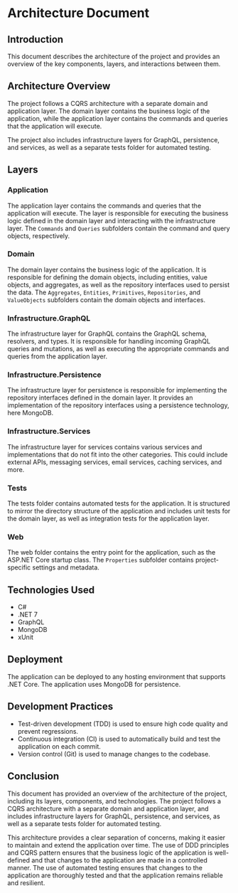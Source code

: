 Architecture Document
=====================

Introduction
------------

This document describes the architecture of the project and provides an overview of the key components, layers, and interactions between them.

Architecture Overview
---------------------

The project follows a CQRS architecture with a separate domain and application layer. The domain layer contains the business logic of the application, while the application layer contains the commands and queries that the application will execute.

The project also includes infrastructure layers for GraphQL, persistence, and services, as well as a separate tests folder for automated testing.

Layers
------

### Application

The application layer contains the commands and queries that the application will execute. The layer is responsible for executing the business logic defined in the domain layer and interacting with the infrastructure layer. The `Commands` and `Queries` subfolders contain the command and query objects, respectively.

### Domain

The domain layer contains the business logic of the application. It is responsible for defining the domain objects, including entities, value objects, and aggregates, as well as the repository interfaces used to persist the data. The `Aggregates`, `Entities`, `Primitives`, `Repositories`, and `ValueObjects` subfolders contain the domain objects and interfaces.

### Infrastructure.GraphQL

The infrastructure layer for GraphQL contains the GraphQL schema, resolvers, and types. It is responsible for handling incoming GraphQL queries and mutations, as well as executing the appropriate commands and queries from the application layer.

### Infrastructure.Persistence

The infrastructure layer for persistence is responsible for implementing the repository interfaces defined in the domain layer. It provides an implementation of the repository interfaces using a persistence technology, here MongoDB.

### Infrastructure.Services

The infrastructure layer for services contains various services and implementations that do not fit into the other categories. This could include external APIs, messaging services, email services, caching services, and more.

### Tests

The tests folder contains automated tests for the application. It is structured to mirror the directory structure of the application and includes unit tests for the domain layer, as well as integration tests for the application layer.

### Web

The web folder contains the entry point for the application, such as the ASP.NET Core startup class. The `Properties` subfolder contains project-specific settings and metadata.

Technologies Used
-----------------

-   C#
-   .NET 7
-   GraphQL
-   MongoDB
-   xUnit

Deployment
----------

The application can be deployed to any hosting environment that supports .NET Core. The application uses MongoDB for persistence.

Development Practices
---------------------

-   Test-driven development (TDD) is used to ensure high code quality and prevent regressions.
-   Continuous integration (CI) is used to automatically build and test the application on each commit.
-   Version control (Git) is used to manage changes to the codebase.

Conclusion
----------

This document has provided an overview of the architecture of the project, including its layers, components, and technologies. The project follows a CQRS architecture with a separate domain and application layer, and includes infrastructure layers for GraphQL, persistence, and services, as well as a separate tests folder for automated testing.

This architecture provides a clear separation of concerns, making it easier to maintain and extend the application over time. The use of DDD principles and CQRS pattern ensures that the business logic of the application is well-defined and that changes to the application are made in a controlled manner. The use of automated testing ensures that changes to the application are thoroughly tested and that the application remains reliable and resilient.